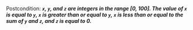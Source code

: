 Postcondition: ***`x`, `y`, and `z` are integers in the range [0, 100]. The value of `x` is equal to `y`, `x` is greater than or equal to `y`, `x` is less than or equal to the sum of `y` and `z`, and `z` is equal to 0.***